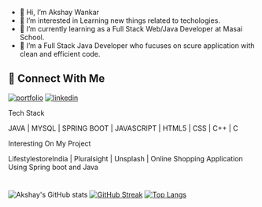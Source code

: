 - 👋 Hi, I’m Akshay Wankar
- 👀 I’m interested in Learning new things related to techologies.
- 🌱 I’m currently learning as a Full Stack Web/Java Developer at Masai School.
- 💞️ I’m a Full Stack Java Developer who fucuses on scure application with clean and efficient code.

## :link: Connect With Me
[![portfolio](https://img.shields.io/badge/my_portfolio-000?style=for-the-badge&logo=ko-fi&logoColor=white)](https://katherinempeterson.com/)
[![linkedin](https://img.shields.io/badge/linkedin-0A66C2?style=for-the-badge&logo=linkedin&logoColor=white)](https://www.linkedin.com/)
<!-- [![twitter](https://img.shields.io/badge/twitter-1DA1F2?style=for-the-badge&logo=twitter&logoColor=white)](https://twitter.com/) -->
Tech Stack 

JAVA | MYSQL | SPRING BOOT | JAVASCRIPT | HTML5 | CSS | C++ | C

Interesting On My Project

LifestylestoreIndia | Pluralsight | Unsplash | Online Shopping Application Using Spring boot and Java

#
<p align="center">
<!-- <img width="48%" src="https://github-readme-stats.vercel.app/api?username=akshaydwankar3&show_icons=true&theme=dark&title_color=ff8000&text_color=ffffff&bg_color=6a6a6a&locale=en&hide_border=true" alt="akshaydwankar3" />
<img width="48%" src="https://github-readme-streak-stats.herokuapp.com/?user=akshaydwankar3&theme=highcontrast&hide_border=true" alt="akshaydwankar3" />
<img width="40%" src="https://github-readme-stats.vercel.app/api/top-langs?username=akshaydwankar3&show_icons=true&theme=dark&title_color=ff8000&text_color=ffffff&bg_color=6a6a6a&locale=en&layout=compact&hide_border=true" alt="akshaydwankar3" />  -->

  ![Akshay's GitHub stats](https://github-readme-stats.vercel.app/api?username=akshaydwankar3&show_icons=true&theme=dark)
[![GitHub Streak](https://github-readme-streak-stats.herokuapp.com?user=akshaydwankar3&theme=dark&date_format=M%20j%5B%2C%20Y%5D)](https://git.io/streak-stats)
[![Top Langs](https://github-readme-stats.vercel.app/api/top-langs/?username=akshaydwankar3&layout=compact&theme=dark)](https://github.com/akshaydwankar3/github-readme-stats)








<!-- - 📫 How to reach me ... -->

<!---
akshaydwankar3/akshaydwankar3 is a ✨ special ✨ repository because its `README.md` (this file) appears on your GitHub profile.
You can click the Preview link to take a look at your changes.
--->
